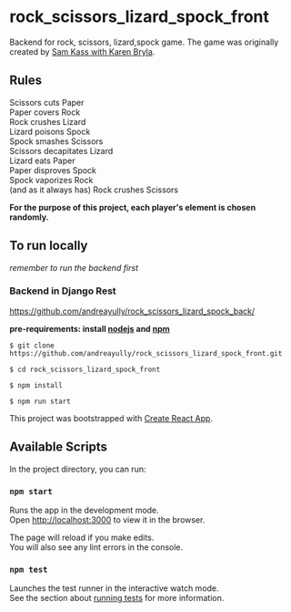 # rock_scissors_lizard_spock_front  

Backend for rock, scissors, lizard,spock game. The game was originally created by [Sam Kass with Karen Bryla](https://bigbangtheory.fandom.com/wiki/Rock,_Paper,_Scissors,_Lizard,_Spock).  

## Rules
Scissors cuts Paper  
Paper covers Rock  
Rock crushes Lizard  
Lizard poisons Spock  
Spock smashes Scissors  
Scissors decapitates Lizard  
Lizard eats Paper  
Paper disproves Spock  
Spock vaporizes Rock  
(and as it always has) Rock crushes Scissors  

**For the purpose of this project, each player's element is chosen randomly.**  


## To run locally  

*remember to run the backend first*
### Backend in Django Rest  
https://github.com/andreayully/rock_scissors_lizard_spock_back/  

**pre-requirements: install [nodejs](https://nodejs.org/es/download/) and [npm](https://docs.npmjs.com/)**  

~~~
$ git clone https://github.com/andreayully/rock_scissors_lizard_spock_front.git

$ cd rock_scissors_lizard_spock_front

$ npm install

$ npm run start
~~~

This project was bootstrapped with [Create React App](https://github.com/facebook/create-react-app).  


## Available Scripts

In the project directory, you can run:

### `npm start`

Runs the app in the development mode.\
Open [http://localhost:3000](http://localhost:3000) to view it in the browser.

The page will reload if you make edits.\
You will also see any lint errors in the console.

### `npm test`

Launches the test runner in the interactive watch mode.\
See the section about [running tests](https://facebook.github.io/create-react-app/docs/running-tests) for more information.
